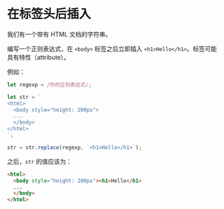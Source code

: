 # 在标签头后插入

我们有一个带有 HTML 文档的字符串。

编写一个正则表达式，在 `<body>` 标签之后立即插入 `<h1>Hello</h1>`。标签可能具有特性（attribute）。

例如：

```js
let regexp = /你的正则表达式/;

let str = `
<html>
  <body style="height: 200px">
  ...
  </body>
</html>
`;

str = str.replace(regexp, `<h1>Hello</h1>`);
```

之后，`str` 的值应该为：

```html
<html>
  <body style="height: 200px"><h1>Hello</h1>
  ...
  </body>
</html>
```
